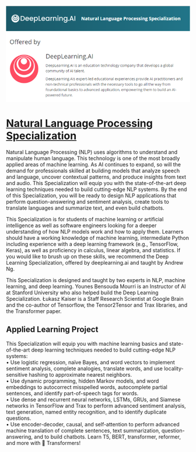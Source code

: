 <p align="center">
  <img src="https://github.com/SwamiKannan/Natural-Language-Processing-Specialization/blob/main/Course_header.PNG" />
  <img src="https://github.com/SwamiKannan/Natural-Language-Processing-Specialization/blob/main/offered_by.PNG" />
</p>

# [Natural Language Processing Specialization](https://www.coursera.org/specializations/natural-language-processing)

Natural Language Processing (NLP) uses algorithms to understand and manipulate human language. This technology is one of the most broadly applied areas of machine learning. As AI continues to expand, so will the demand for professionals skilled at building models that analyze speech and language, uncover contextual patterns, and produce insights from text and audio.
This Specialization will equip you with the state-of-the-art deep learning techniques needed to build cutting-edge NLP systems. By the end of this Specialization, you will be ready to design NLP applications that perform question-answering and sentiment analysis, create tools to translate languages and summarize text, and even build chatbots.

This Specialization is for students of machine learning or artificial intelligence as well as software engineers looking for a deeper understanding of how NLP models work and how to apply them. Learners should have a working knowledge of machine learning, intermediate Python including experience with a deep learning framework (e.g., TensorFlow, Keras), as well as proficiency in calculus, linear algebra, and statistics. If you would like to brush up on these skills, we recommend the Deep Learning Specialization, offered by deeplearning.ai and taught by Andrew Ng.

This Specialization is designed and taught by two experts in NLP, machine learning, and deep learning. Younes Bensouda Mourri is an Instructor of AI at Stanford University who also helped build the Deep Learning Specialization. Łukasz Kaiser is a Staff Research Scientist at Google Brain and the co-author of Tensorflow, the Tensor2Tensor and Trax libraries, and the Transformer paper.

## Applied Learning Project
This Specialization will equip you with machine learning basics and state-of-the-art deep learning techniques needed to build cutting-edge NLP systems:<br>
• Use logistic regression, naïve Bayes, and word vectors to implement sentiment analysis, complete analogies, translate words, and use locality-sensitive hashing to approximate nearest neighbors.<br>
• Use dynamic programming, hidden Markov models, and word embeddings to autocorrect misspelled words, autocomplete partial sentences, and identify part-of-speech tags for words.<br>
• Use dense and recurrent neural networks, LSTMs, GRUs, and Siamese networks in TensorFlow and Trax to perform advanced sentiment analysis, text generation, named entity recognition, and to identify duplicate questions. <br>
• Use encoder-decoder, causal, and self-attention to perform advanced machine translation of complete sentences, text summarization, question-answering, and to build chatbots. Learn T5, BERT, transformer, reformer, and more with 🤗  Transformers!



